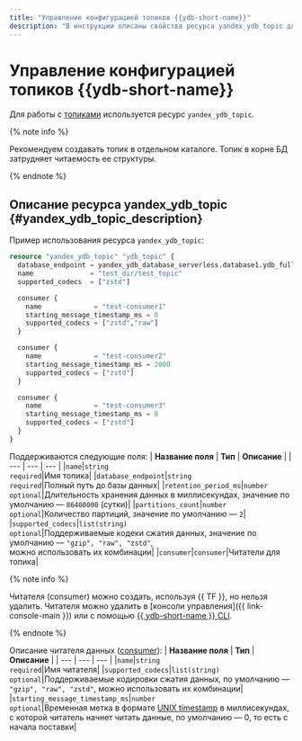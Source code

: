 ```yaml
---
title: "Управление конфигурацией топиков {{ydb-short-name}}"
description: "В инструкции описаны свойства ресурса yandex_ydb_topic для управления конфигурацией топиков {{ydb-short-name}}."
---
```


# Управление конфигурацией топиков {{ydb-short-name}}

Для работы с [топиками](https://ydb.tech/docs/ru/concepts/topic) используется ресурс `yandex_ydb_topic`.

{% note info %}

Рекомендуем создавать топик в отдельном каталоге. Топик в корне БД затрудняет читаемость ее структуры.

{% endnote %}

## Описание ресурса yandex_ydb_topic {#yandex_ydb_topic_description}

Пример использования ресурса `yandex_ydb_topic`:

```tf
resource "yandex_ydb_topic" "ydb_topic" {
  database_endpoint = yandex_ydb_database_serverless.database1.ydb_full_endpoint  # пример подключения к БД
  name              = "test_dir/test_topic"
  supported_codecs  = ["zstd"]

  consumer {
    name             = "test-consumer1"
    starting_message_timestamp_ms = 0
    supported_codecs = ["zstd","raw"]
  }

  consumer {
    name             = "test-consumer2"
    starting_message_timestamp_ms = 2000
    supported_codecs = ["zstd"]
  }

  consumer {
    name             = "test-consumer3"
    starting_message_timestamp_ms = 0
    supported_codecs = ["zstd"]
  }
}
```

Поддерживаются следующие поля:
| **Название поля** | **Тип** | **Описание** |
| --- | --- | --- |
|`name`|`string`<br>`required`|Имя топика|
|`database_endpoint`|`string`<br>`required`|Полный путь до базы данных|
|`retention_period_ms`|`number`<br>`optional`|Длительность хранения данных в миллисекундах, значение по умолчанию — `86400000` (сутки)|
|`partitions_count`|`number`<br>`optional`|Количество партиций, значение по умолчанию — `2`|
|`supported_codecs`|`list(string)`<br>`optional`|Поддерживаемые кодеки сжатия данных, значение по умолчанию — `"gzip", "raw", "zstd"`,<br>можно использовать их комбинации|
|`consumer`|`consumer`|Читатели для топика|

{% note info %}

Читателя (consumer) можно создать, используя {{ TF }}, но нельзя удалить. Читателя можно удалить в [консоли управления]({{ link-console-main }}) или с помощью [{{ ydb-short-name }} CLI](https://ydb.tech/docs/en/reference/ydb-cli/install).

{% endnote %}

Описание читателя данных ([consumer](https://ydb.tech/docs/ru/concepts/topic#consumer)):
| **Название поля** | **Тип** | **Описание** |
| --- | --- | --- |
|`name`|`string`<br>`required`|Имя читателя|
|`supported_codecs`|`list(string)`<br>`optional`|Поддерживаемые кодировки сжатия данных, по умолчанию — `"gzip", "raw", "zstd"`, можно использовать их комбинации|
|`starting_message_timestamp_ms`|`number`<br>`optional`|Временная метка в формате [UNIX timestamp](https://ru.wikipedia.org/wiki/Unix-время) в миллисекундах, с которой читатель начнет читать данные, по умолчанию — 0, то есть с начала поставки|
